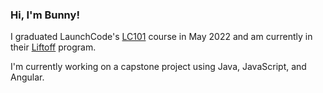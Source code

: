 ### Hi, I'm Bunny!

<!--
**bunny-mack/bunny-mack** is a ✨ _special_ ✨ repository because its `README.md` (this file) appears on your GitHub profile.

Here are some ideas to get you started:

- 🔭 I’m currently working on ...
- 🌱 I’m currently learning ...
- 👯 I’m looking to collaborate on ...
- 🤔 I’m looking for help with ...
- 💬 Ask me about ...
- 📫 How to reach me: ...
- 😄 Pronouns: ...
- ⚡ Fun fact: ...
-->
I graduated LaunchCode's [LC101](https://www.launchcode.org/lc101) course in May 2022 and am currently in their [Liftoff](https://www.launchcode.org/liftoff) program.

I'm currently working on a capstone project using Java, JavaScript, and Angular.
